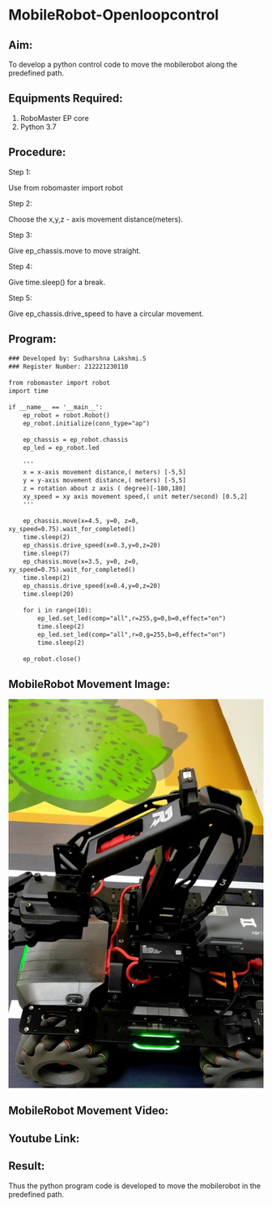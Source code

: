 # MobileRobot-Openloopcontrol
## Aim:

To develop a python control code to move the mobilerobot along the predefined path.

## Equipments Required:
1. RoboMaster EP core
2. Python 3.7

## Procedure:

Step 1:

Use from robomaster import robot

Step 2:

Choose the x,y,z - axis movement distance(meters).

Step 3:

Give ep_chassis.move to move straight.

Step 4:

Give time.sleep() for a break.

Step 5:

Give ep_chassis.drive_speed to have a circular movement.

## Program:

```
### Developed by: Sudharshna Lakshmi.S
### Register Number: 212221230110

from robomaster import robot
import time

if __name__ == '__main__':
    ep_robot = robot.Robot()
    ep_robot.initialize(conn_type="ap")

    ep_chassis = ep_robot.chassis
    ep_led = ep_robot.led

    '''
    x = x-axis movement distance,( meters) [-5,5]
    y = y-axis movement distance,( meters) [-5,5]
    z = rotation about z axis ( degree)[-180,180]
    xy_speed = xy axis movement speed,( unit meter/second) [0.5,2]
    '''

    ep_chassis.move(x=4.5, y=0, z=0, xy_speed=0.75).wait_for_completed()
    time.sleep(2)
    ep_chassis.drive_speed(x=0.3,y=0,z=20)
    time.sleep(7)
    ep_chassis.move(x=3.5, y=0, z=0, xy_speed=0.75).wait_for_completed()
    time.sleep(2)
    ep_chassis.drive_speed(x=0.4,y=0,z=20)
    time.sleep(20)

    for i in range(10):
        ep_led.set_led(comp="all",r=255,g=0,b=0,effect="on")   
        time.sleep(2)
        ep_led.set_led(comp="all",r=0,g=255,b=0,effect="on")
        time.sleep(2)
    
    ep_robot.close()

```

## MobileRobot Movement Image:

![Output](img/robo.jpeg)

## MobileRobot Movement Video:

## Youtube Link:

## Result:
Thus the python program code is developed to move the mobilerobot in the predefined path.
